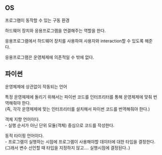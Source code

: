## OS 
프로그램이 동작할 수 있는 구동 환경

하드웨어 장치와 응용프로그램을 연결해주는 역할을 한다.

응용프로그램에서 하드웨어 장치를 사용하여 사용자와 interaction할 수 있도록 해준다.

응용프로그램은 운영체제에 의존적일 수 밖에 없다.


## 파이썬
운영체제에 상관없이 작동되는 언어

특정 운영체제에 돌리기 위해서는 파이썬 코드를 인터프리터를 통해 운영체제에 맞춰 번역해줘야 한다.<br/>
(즉, 각각 운영체제에 맞는 인터프리터를 설치해서 파이썬 코드를 번역해줘야 한다.)

객체 지향 언어이다. <br/>
\- 실행 순서가 아닌 단위 모듈(객체) 중심으로 코드를 작성한다.

동적 타이핑 언어이다.<br/>
\- 프로그램이 실행하는 시점에 프로그램이 사용해야할 데이터에 대한 타입을 결정한다.<br/>
(그래서 변수 선언할 때 타입을 지정하지 않고.... 실행시점에 결정된다..)



